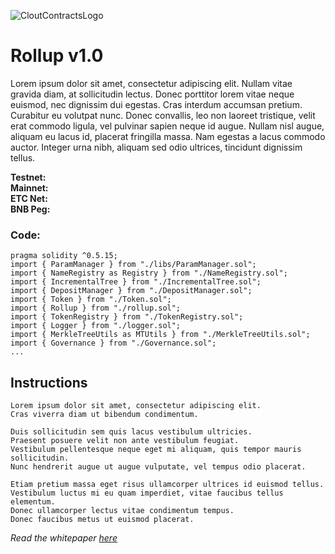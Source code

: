 ![CloutContractsLogo](https://avatars.githubusercontent.com/u/84701387?s=200&v=4.png)
# Rollup v1.0
Lorem ipsum dolor sit amet, consectetur adipiscing elit. Nullam vitae gravida diam, at sollicitudin lectus. Donec porttitor lorem vitae neque euismod, nec dignissim dui egestas. Cras interdum accumsan pretium. Curabitur eu volutpat nunc. Donec convallis, leo non laoreet tristique, velit erat commodo ligula, vel pulvinar sapien neque id augue. Nullam nisl augue, aliquam eu lacus id, placerat fringilla massa. Nam egestas a lacus commodo auctor. Integer urna nibh, aliquam sed odio ultrices, tincidunt dignissim tellus.

**Testnet:** \
**Mainnet:** \
**ETC Net:** \
**BNB Peg:**

### Code:
```Solidity
pragma solidity ^0.5.15;
import { ParamManager } from "./libs/ParamManager.sol";
import { NameRegistry as Registry } from "./NameRegistry.sol";
import { IncrementalTree } from "./IncrementalTree.sol";
import { DepositManager } from "./DepositManager.sol";
import { Token } from "./Token.sol";
import { Rollup } from "./rollup.sol";
import { TokenRegistry } from "./TokenRegistry.sol";
import { Logger } from "./logger.sol";
import { MerkleTreeUtils as MTUtils } from "./MerkleTreeUtils.sol";
import { Governance } from "./Governance.sol";
...
```

## Instructions
    Lorem ipsum dolor sit amet, consectetur adipiscing elit.
    Cras viverra diam ut bibendum condimentum.

    Duis sollicitudin sem quis lacus vestibulum ultricies.
    Praesent posuere velit non ante vestibulum feugiat.
    Vestibulum pellentesque neque eget mi aliquam, quis tempor mauris sollicitudin.
    Nunc hendrerit augue ut augue vulputate, vel tempus odio placerat.

    Etiam pretium massa eget risus ullamcorper ultrices id euismod tellus.
    Vestibulum luctus mi eu quam imperdiet, vitae faucibus tellus elementum.
    Donec ullamcorper lectus vitae condimentum tempus.
    Donec faucibus metus ut euismod placerat.


*Read the whitepaper [here](https://github.com/CloutContracts/whitepaper/tree/1.0)*
